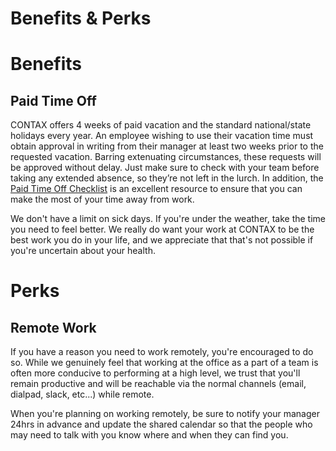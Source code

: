 # Benefits & Perks

# Benefits

## Paid Time Off

CONTAX offers 4 weeks of paid vacation and the standard national/state holidays every year. An employee wishing to use their vacation time must obtain approval in writing from their manager at least two weeks prior to the requested vacation. Barring extenuating circumstances, these requests will be approved without delay. Just make sure to check with your team before taking any extended absence, so they’re not left in the lurch. In addition, the [Paid Time Off Checklist](pto-checklist.md) is an excellent resource to ensure that you can make the most of your time away from work.

We don't have a limit on sick days. If you're under the weather, take the time you need to feel better. We really do want your work at CONTAX to be the best work you do in your life, and we appreciate that that's not possible if you're uncertain about your health.

# Perks

## Remote Work

If you have a reason you need to work remotely, you're encouraged to do so. While we genuinely feel that working at the office as a part of a team is often more conducive to performing at a high level, we trust that you'll remain productive and will be reachable via the normal channels (email, dialpad, slack, etc...) while remote.

When you're planning on working remotely, be sure to notify your manager 24hrs in advance and update the shared calendar so that the people who may need to talk with you know where and when they can find you.
